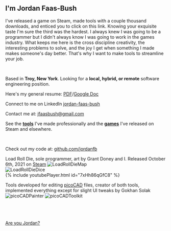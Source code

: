 ## I'm Jordan Faas-Bush

I've released a game on Steam, made tools with a couple thousand downloads, and enticed you to click on this link. Knowing your exquisite taste I'm sure the third was the hardest. I always knew I was going to be a programmer but I didn't always know I was going to work in the games industry. What keeps me here is the cross discipline creativity, the interesting problems to solve, and the joy I get when something I made makes someone's day better. That's why I want to make tools to streamline your job.

<br>

Based in <b>Troy, New York</b>. Looking for a <b>local, hybrid, or remote</b> software engineering position.

Here's my general resume: <a href="https://drive.google.com/file/d/1c2pYPh59pDyO9o0smuTyoJkJJCYdKWSx/view?usp=sharing" target=null>PDF</a>/<a href="https://docs.google.com/document/d/1nBv9szHuwIFOZdpXpXpcxDF5yiCSN8jls1-q_kKc4Fo/edit?usp=sharing" target=null>Google Doc</a>

Connect to me on LinkedIn <a href="https://www.linkedin.com/in/jordan-faas-bush/" target=null>jordan-faas-bush</a>

Contact me at: [jfaasbush@gmail.com](mailto:jfaasbush@gmail.com)

See the <b>[tools](Tabs/Tools)</b> I've made professionally and the <b>[games](Tabs/Games)</b> I've released on Steam and elsewhere.

<br>

Check out my code at: <a href="https://github.com/jordanfb" target=null>github.com/jordanfb</a>


Load Roll Die, sole programmer, art by Grant Doney and I. Released October 6th, 2021 on [Steam](https://store.steampowered.com/app/1410140/Load_Roll_Die/)
![LoadRollDieMap](https://jordanfaasbush.com/Images/livelyMapVideoTrimmedGifOptimized.gif)<br>
![LoadRollDieDice](https://jordanfaasbush.com/Images/d10gifshowcase.gif)<br>
{% include youtubePlayer.html id="7xHh86qGfC8" %}

Tools developed for editing [picoCAD](https://johanpeitz.itch.io/picocad) files, creator of both tools, implemented everything except for slight UI tweaks by Gokhan Solak
![picoCADPainter](https://jordanfb.github.io/Images/picoCADPainterScreenshot.png)
![picoCADToolkit](https://jordanfb.github.io/Images/picoCADToolkitScreenshot.png)<br>
<br>
<br>
<br>
<br>
[Are you Jordan?](./amIjordan.html)
